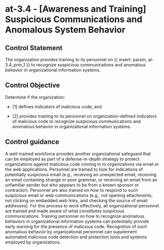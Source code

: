 # at-3.4 - \[Awareness and Training\] Suspicious Communications and Anomalous System Behavior

## Control Statement

The organization provides training to its personnel on {{ insert: param, at-3.4_prm_1 }} to recognize suspicious communications and anomalous behavior in organizational information systems.

## Control Objective

Determine if the organization:

- \[1\] defines indicators of malicious code; and

- \[2\] provides training to its personnel on organization-defined indicators of malicious code to recognize suspicious communications and anomalous behavior in organizational information systems.

## Control guidance

A well-trained workforce provides another organizational safeguard that can be employed as part of a defense-in-depth strategy to protect organizations against malicious code coming in to organizations via email or the web applications. Personnel are trained to look for indications of potentially suspicious email (e.g., receiving an unexpected email, receiving an email containing strange or poor grammar, or receiving an email from an unfamiliar sender but who appears to be from a known sponsor or contractor). Personnel are also trained on how to respond to such suspicious email or web communications (e.g., not opening attachments, not clicking on embedded web links, and checking the source of email addresses). For this process to work effectively, all organizational personnel are trained and made aware of what constitutes suspicious communications. Training personnel on how to recognize anomalous behaviors in organizational information systems can potentially provide early warning for the presence of malicious code. Recognition of such anomalous behavior by organizational personnel can supplement automated malicious code detection and protection tools and systems employed by organizations.
